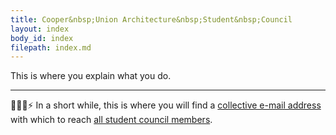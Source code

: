 ```yaml
---
title: Cooper&nbsp;Union Architecture&nbsp;Student&nbsp;Council
layout: index
body_id: index
filepath: index.md
---
```


This is where you explain what you do.

***

🙇💭📨⚡ In a short while, this is where you will find a <a href="mailto:contact@email.com">collective e-mail address</a> with which to reach <a href="/people">all student council members</a>.